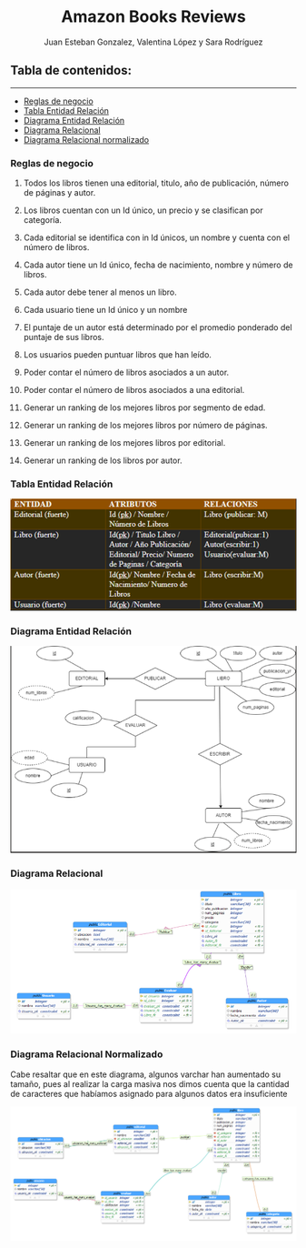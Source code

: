 <h1 align="center"> Amazon Books Reviews</h1>
<p align="center"> Juan Esteban Gonzalez, Valentina López y Sara Rodríguez </p>

## Tabla de contenidos:
---

* [Reglas de negocio](#reglas-de-negocio)
* [Tabla Entidad Relación](#tabla-er)
* [Diagrama Entidad Relación](#diagrama-entidad-relacion)
* [Diagrama Relacional](#diagrama-relacional)
* [Diagrama Relacional normalizado](#diagrama-relacional-normalizado)



### Reglas de negocio 

1. Todos los libros tienen una editorial, titulo, año de publicación, número de páginas y autor. 

2. Los libros cuentan con un Id único, un precio y se clasifican por categoría. 

3. Cada editorial se identifica con in Id únicos, un nombre y cuenta con el número de libros. 

4. Cada autor tiene un Id único, fecha de nacimiento, nombre y número de libros. 

5. Cada autor debe tener al menos un libro. 

6. Cada usuario tiene un Id único y un nombre 

7. El puntaje de un autor está determinado por el promedio ponderado del puntaje de sus libros. 

8. Los usuarios pueden puntuar libros que han leído. 

9. Poder contar el número de libros asociados a un autor. 

10. Poder contar el número de libros asociados a una editorial. 

11. Generar un ranking de los mejores libros por segmento de edad. 

12. Generar un ranking de los mejores libros por número de páginas. 

13. Generar un ranking de los mejores libros por editorial. 

14. Generar un ranking de los libros por autor. 


### Tabla Entidad Relación
<p align="center"><img src="img/tabla-er.PNG"/></p> 

### Diagrama Entidad Relación

<p align="center"><img src="img/er.PNG"/></p> 

### Diagrama Relacional

<p align="center"><img src="img/relacional.PNG"/></p> 

### Diagrama Relacional Normalizado
Cabe resaltar que en este diagrama, algunos varchar han aumentado su tamaño, pues al realizar la carga masiva nos dimos cuenta que la cantidad de caracteres que habíamos asignado para algunos datos era insuficiente

<p align="center"><img src="img/relacional-normalizado.jpeg"/></p> 
